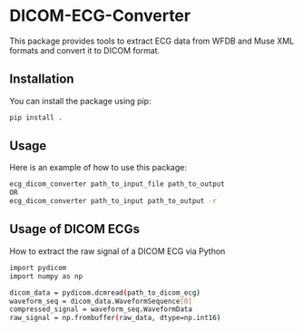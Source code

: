 
# DICOM-ECG-Converter

This package provides tools to extract ECG data from WFDB and Muse XML formats and convert it to DICOM format.

## Installation

You can install the package using pip:

```sh
pip install .
```

## Usage

Here is an example of how to use this package:

```sh
ecg_dicom_converter path_to_input_file path_to_output
OR
ecg_dicom_converter path_to_input path_to_output -r
```

## Usage of DICOM ECGs
How to extract the raw signal of a DICOM ECG via Python
```sh
import pydicom
import numpy as np

dicom_data = pydicom.dcmread(path_to_dicom_ecg)
waveform_seq = dicom_data.WaveformSequence[0]
compressed_signal = waveform_seq.WaveformData
raw_signal = np.frombuffer(raw_data, dtype=np.int16)
```
